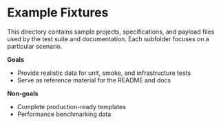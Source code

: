# Example Fixtures

This directory contains sample projects, specifications, and payload files used by the test suite and documentation. Each subfolder focuses on a particular scenario.

**Goals**
- Provide realistic data for unit, smoke, and infrastructure tests
- Serve as reference material for the README and docs

**Non-goals**
- Complete production-ready templates
- Performance benchmarking data
